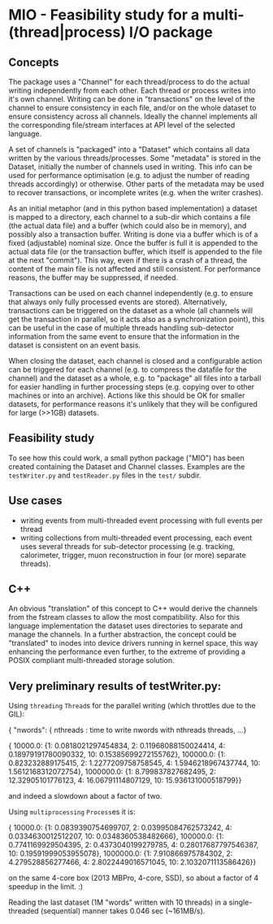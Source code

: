 
# MIO - Feasibility study for a multi-(thread|process) I/O package

## Concepts

The package uses a "Channel" for each thread/process to do the actual writing independently from each other. Each thread
or process writes into it's own channel. Writing can be done in "transactions" on the level of the channel to ensure
consistency in each file, and/or on the whole dataset to ensure consistency across all channels. Ideally the channel
implements all the corresponding file/stream interfaces at API level of the selected language.

A set of channels is "packaged" into a "Dataset" which contains all data written by the various threads/processes.
Some "metadata" is stored in the Dataset, initially the number of channels used in writing. This info can be used
for performance optimisation (e.g. to adjust the number of reading threads accordingly) or otherwise. Other parts
of the metadata may be used to recover transactions, or incomplete writes (e.g. when the writer crashes).

As an initial metaphor (and in this python based implementation) a dataset is mapped to a directory, each channel
to a sub-dir which contains a file (the actual data file) and a buffer (which could also be in memory), and possibly
also a transaction buffer. Writing is done via a buffer which is of a fixed (adjustable) nominal size. Once the buffer
is full it is appended to the actual data file (or the transaction buffer, which itself is appended to the file at
the next "commit"). This way, even if there is a crash of a thread, the content of the main file is not affected and
still consistent. For performance reasons, the buffer may be suppressed, if needed.

Transactions can be used on each channel independently (e.g. to ensure that always only fully processed events are
stored). Alternatively, transactions can be triggered on the dataset as a whole (all channels will get the transaction
in parallel, so it acts also as a synchronization point), this can be useful in the case of multiple threads handling
sub-detector information from the same event to ensure that the information in the dataset is consistent on an event
basis.

When closing the dataset, each channel is closed and a configurable action can be triggered for each channel (e.g. to
compress the datafile for the channel) and the dataset as a whole, e.g. to "package" all files into a tarball for easier
handling in further processing steps (e.g. copying over to other machines or into an archive). Actions like this should
be OK for smaller datasets, for performance reasons it's unlikely that they will be configured for large (>>1GB) datasets.


## Feasibility study

To see how this could work, a small python package ("MIO") has been created containing the Dataset and Channel classes.
Examples are the `testWriter.py` and `testReader.py` files in the `test/` subdir.

## Use cases

- writing events from multi-threaded event processing with full events per thread
- writing collections from multi-threaded event processing, each event uses several threads for sub-detector processing
  (e.g. tracking, calorimeter, trigger, muon reconstruction in four (or more) separate threads).


## C++

An obvious "translation" of this concept to C++ would derive the channels from the fstream classes to allow the most
compatibility. Also for this language implementation the dataset uses directories to separate and manage the channels.
In a further abstraction, the concept could be "translated" to inodes into device drivers running in kernel space, this
way enhancing the performance even further, to the extreme of providing a POSIX compliant multi-threaded storage solution.


## Very preliminary results of testWriter.py:

Using `threading` `Thread`s for the parallel writing (which throttles due to the GIL):

{ "nwords": { nthreads : time to write nwords with nthreads threads, ...}

{  10000.0: {1: 0.0818021297454834,   2: 0.11968088150024414,   4: 0.18979191780090332,  10: 0.15385699272155762},
  100000.0: {1: 0.823232889175415,    2: 1.2277209758758545,    4: 1.5946218967437744,   10: 1.5612168312072754},
 1000000.0: {1: 8.799837827682495,    2: 12.32905101776123,     4: 16.06791114807129,    10: 15.936131000518799}}

and indeed a slowdown about a factor of two.

Using `multiprocessing` `Process`es it is:

{  10000.0: {1: 0.0839390754699707,  2: 0.03995084762573242,  4: 0.0334630012512207,  10: 0.0348360538482666},
  100000.0: {1: 0.7741169929504395,  2: 0.4373040199279785,   4: 0.28017687797546387, 10: 0.19591999053955078},
 1000000.0: {1: 7.910866975784302,   2: 4.279528856277466,    4: 2.8022449016571045,  10: 2.1032071113586426}}

on the same 4-core box (2013 MBPro, 4-core, SSD), so about a factor of 4 speedup in the limit. :)

Reading the last dataset (1M "words" written with 10 threads) in a single-threaded (sequential) manner
takes 0.046 sec (~161MB/s).